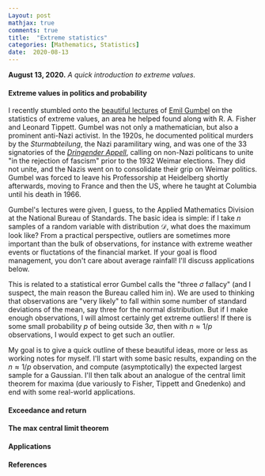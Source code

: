 ```yaml
---
Layout: post
mathjax: true
comments: true
title:  "Extreme statistics"
categories: [Mathematics, Statistics]
date:  2020-08-13
---
```


**August 13, 2020.** *A quick introduction to extreme values.*

#### Extreme values in politics and probability

I recently stumbled onto the
[beautiful lectures](https://ntrl.ntis.gov/NTRL/dashboard/searchResults/titleDetail/PB175818.xhtml)
of [Emil Gumbel](https://en.wikipedia.org/wiki/Emil_Julius_Gumbel) on
the statistics of extreme values, an area he helped
found along with R. A. Fisher and Leonard Tippett.
Gumbel was not only a mathematician, but also a prominent anti-Nazi
activist. In the 1920s, he documented political murders by the
*Sturmabteilung*, the Nazi paramilitary wing, and was one of the 33
signatories of the
[*Dringender Appell*](https://en.wikipedia.org/wiki/Urgent_Call_for_Unity),
calling on non-Nazi politicans to unite "in the rejection of fascism"
prior to the 1932 Weimar elections.
They did not unite, and the Nazis went on to consolidate their grip
on Weimar politics.
Gumbel was forced to leave his Professorship at Heidelberg shortly
afterwards, moving to France and then the US, where he taught at
Columbia until his death in 1966.

Gumbel's lectures were given, I guess, to the Applied
Mathematics Division at the National Bureau of Standards.
The basic idea is simple: if I take $n$
samples of a random variable with distribution $\mathcal{D}$, what
does the maximum look like?
From a practical perspective, outliers are sometimes more important
than the bulk of observations, for instance with extreme weather
events or fluctations of the financial market.
If your goal is flood management, you don't care about average
rainfall!
I'll discuss applications below.

This is related to a statistical error Gumbel calls the
"three $\sigma$ fallacy" (and I suspect, the main reason the Bureau called him in).
We are used to thinking that observations are "very likely" to fall
within some number of standard deviations of the mean, say three for the normal distribution.
But if I make enough observations, I will almost certainly get extreme
outliers!
If there is some small probability $p$ of being
outside $3\sigma$, then with $n \approx 1/p$ observations, I would
expect to get such an outlier.

My goal is to give a quick outline of these beautiful ideas, more or
less as working notes for myself.
I'll start with some basic results, expanding on the $n
\approx 1/p$ observation, and compute (asymptotically) the expected
largest sample for a Gaussian.
I'll then talk about an analogue of the central limit theorem for
maxima (due variously to Fisher, Tippett and Gnedenko) and end with
some real-world applications.

#### Exceedance and return

#### The max central limit theorem

#### Applications

#### References
